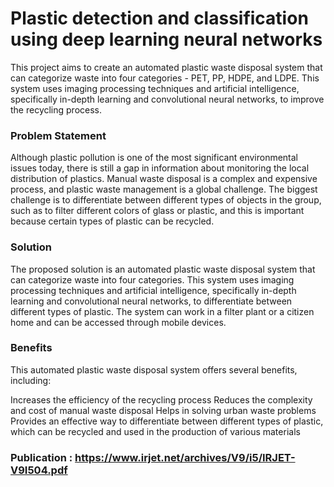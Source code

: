 # Plastic detection and classification using deep learning neural networks
This project aims to create an automated plastic waste disposal system that can categorize waste into four categories - PET, PP, HDPE, and LDPE. This system uses imaging processing techniques and artificial intelligence, specifically in-depth learning and convolutional neural networks, to improve the recycling process.

### Problem Statement
Although plastic pollution is one of the most significant environmental issues today, there is still a gap in information about monitoring the local distribution of plastics. Manual waste disposal is a complex and expensive process, and plastic waste management is a global challenge. The biggest challenge is to differentiate between different types of objects in the group, such as to filter different colors of glass or plastic, and this is important because certain types of plastic can be recycled.

### Solution
The proposed solution is an automated plastic waste disposal system that can categorize waste into four categories. This system uses imaging processing techniques and artificial intelligence, specifically in-depth learning and convolutional neural networks, to differentiate between different types of plastic. The system can work in a filter plant or a citizen home and can be accessed through mobile devices.

### Benefits
This automated plastic waste disposal system offers several benefits, including:

Increases the efficiency of the recycling process
Reduces the complexity and cost of manual waste disposal
Helps in solving urban waste problems
Provides an effective way to differentiate between different types of plastic, which can be recycled and used in the production of various materials


### Publication : https://www.irjet.net/archives/V9/i5/IRJET-V9I504.pdf 
